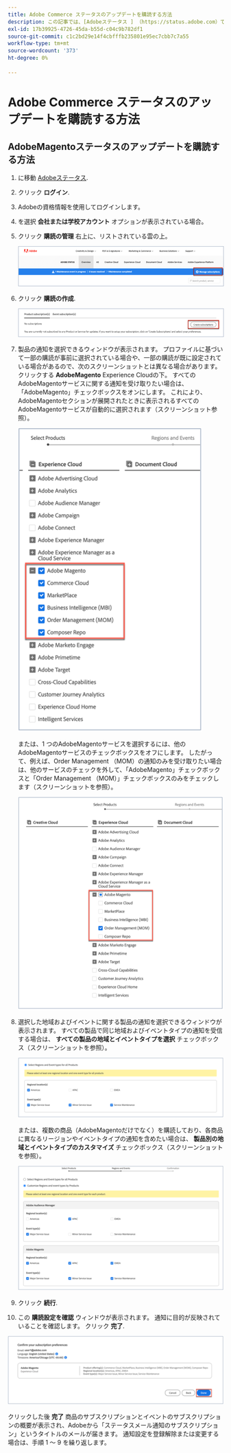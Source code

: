 ```yaml
---
title: Adobe Commerce ステータスのアップデートを購読する方法
description: この記事では、[Adobeステータス ] （https://status.adobe.com）でAdobe Commerce ステータスを登録して、ステータスアラート、アップデート、大規模な停止やメンテナンスに関する情報を確認する方法について説明します。
exl-id: 17b39925-4726-45da-b55d-c04c9b782df1
source-git-commit: c1c2bd29e14f4cbfffb235801e95ec7cbb7c7a55
workflow-type: tm+mt
source-wordcount: '373'
ht-degree: 0%

---
```


# Adobe Commerce ステータスのアップデートを購読する方法

## AdobeMagentoステータスのアップデートを購読する方法

1. に移動 [Adobeステータス](https://status.adobe.com).
1. クリック **ログイン**.
1. Adobeの資格情報を使用してログインします。
1. を選択 **会社または学校アカウント** オプションが表示されている場合。
1. クリック **購読の管理** 右上に、リストされている雲の上。

   ![adobe_status_manage_subscriptions.png](assets/adobe_status_manage_subscriptions.png)
1. クリック **購読の作成**.

   ![create-subscription-adobe-status.png](assets/create-subscription-adobe-status.png)
1. 製品の通知を選択できるウィンドウが表示されます。 プロファイルに基づいて一部の購読が事前に選択されている場合や、一部の購読が既に設定されている場合があるので、次のスクリーンショットとは異なる場合があります。 クリックする **AdobeMagento** Experience Cloudの下。 すべてのAdobeMagentoサービスに関する通知を受け取りたい場合は、「AdobeMagento」チェックボックスをオンにします。 これにより、AdobeMagentoセクションが展開されたときに表示されるすべてのAdobeMagentoサービスが自動的に選択されます（スクリーンショット参照）。

   ![subscribe_to_all_adobe_magento_services_notifications.png](assets/adobe_magento_all_services_notification.png)

   または、1 つのAdobeMagentoサービスを選択するには、他のAdobeMagentoサービスのチェックボックスをオフにします。 したがって、例えば、Order Management （MOM）の通知のみを受け取りたい場合は、他のサービスのチェックを外して、「AdobeMagento」チェックボックスと「Order Management （MOM）」チェックボックスのみをチェックします（スクリーンショットを参照）。

   ![subscribe_to_one adobe_magento_service_notification.png](assets/adobe_magento_one_service_subscription.png)
1. 選択した地域およびイベントに関する製品の通知を選択できるウィンドウが表示されます。 すべての製品で同じ地域およびイベントタイプの通知を受信する場合は、 **すべての製品の地域とイベントタイプを選択** チェックボックス（スクリーンショットを参照）。

   ![select_adobe_notifications_by_regions_and_events.png](assets/adobe_notifications_regions_events.png)

   または、複数の商品（AdobeMagentoだけでなく）を購読しており、各商品に異なるリージョンやイベントタイプの通知を含めたい場合は、 **製品別の地域とイベントタイプのカスタマイズ** チェックボックス（スクリーンショットを参照）。

   ![select_adobe_notifications_for_different_regions_and_events_by_product.png](assets/adobe_region_events_notifications_custom.png)
1. クリック **続行**.
1. この **購読設定を確認** ウィンドウが表示されます。 通知に目的が反映されていることを確認します。 クリック **完了**.

![subscription_to_adobe_magento_notifications_confirmed.png](assets/adobe_status_notification_done.png)

クリックした後 **完了** 商品のサブスクリプションとイベントのサブスクリプションの概要が表示され、Adobeから「ステータスメール通知のサブスクリプション」というタイトルのメールが届きます。 通知設定を登録解除または変更する場合は、手順 1 ～ 9 を繰り返します。

